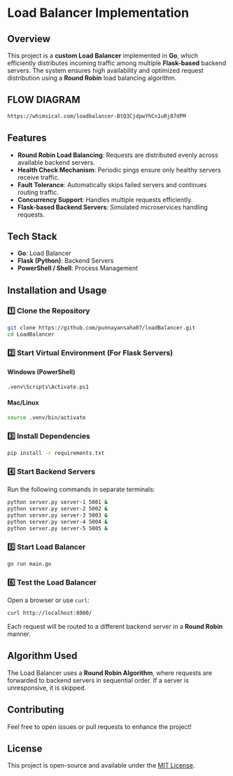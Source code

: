 # Load Balancer Implementation

## Overview
This project is a **custom Load Balancer** implemented in **Go**, which efficiently distributes incoming traffic among multiple **Flask-based** backend servers. The system ensures high availability and optimized request distribution using a **Round Robin** load balancing algorithm.
## FLOW DIAGRAM
```sh
https://whimsical.com/loadbalancer-BtQ3CjdpwYhCn1uRj87dPM
```
## Features
- **Round Robin Load Balancing**: Requests are distributed evenly across available backend servers.
- **Health Check Mechanism**: Periodic pings ensure only healthy servers receive traffic.
- **Fault Tolerance**: Automatically skips failed servers and continues routing traffic.
- **Concurrency Support**: Handles multiple requests efficiently.
- **Flask-based Backend Servers**: Simulated microservices handling requests.

## Tech Stack
- **Go**: Load Balancer
- **Flask (Python)**: Backend Servers
- **PowerShell / Shell**: Process Management

## Installation and Usage

### 1️⃣ Clone the Repository
```sh
git clone https://github.com/punnayansaha07/loadBalancer.git
cd LoadBalancer
```

### 2️⃣ Start Virtual Environment (For Flask Servers)
#### Windows (PowerShell)
```sh
.venv\Scripts\Activate.ps1
```
#### Mac/Linux
```sh
source .venv/bin/activate
```

### 3️⃣ Install Dependencies
```sh
pip install -r requirements.txt
```

### 4️⃣ Start Backend Servers
Run the following commands in separate terminals:
```sh
python server.py server-1 5001 &
python server.py server-2 5002 &
python server.py server-3 5003 &
python server.py server-4 5004 &
python server.py server-5 5005 &
```

### 5️⃣ Start Load Balancer
```sh
go run main.go
```

### 6️⃣ Test the Load Balancer
Open a browser or use `curl`:
```sh
curl http://localhost:8080/
```
Each request will be routed to a different backend server in a **Round Robin** manner.

## Algorithm Used
The Load Balancer uses a **Round Robin Algorithm**, where requests are forwarded to backend servers in sequential order. If a server is unresponsive, it is skipped.

## Contributing
Feel free to open issues or pull requests to enhance the project!

## License
This project is open-source and available under the [MIT License](LICENSE).
